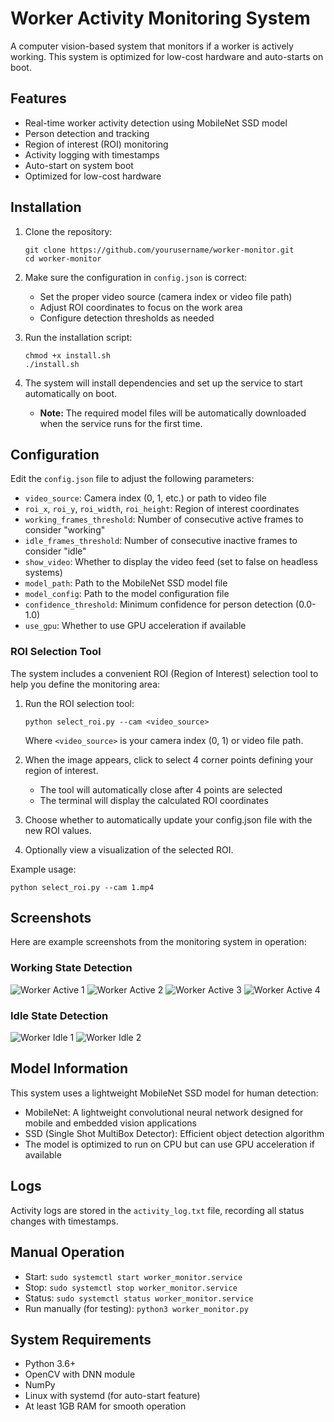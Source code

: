 # Worker Activity Monitoring System

A computer vision-based system that monitors if a worker is actively working. This system is optimized for low-cost hardware and auto-starts on boot.

## Features

- Real-time worker activity detection using MobileNet SSD model
- Person detection and tracking
- Region of interest (ROI) monitoring
- Activity logging with timestamps
- Auto-start on system boot
- Optimized for low-cost hardware

## Installation

1. Clone the repository:
   ```
   git clone https://github.com/yourusername/worker-monitor.git
   cd worker-monitor
   ```

2. Make sure the configuration in `config.json` is correct:
   - Set the proper video source (camera index or video file path)
   - Adjust ROI coordinates to focus on the work area
   - Configure detection thresholds as needed

3. Run the installation script:
   ```
   chmod +x install.sh
   ./install.sh
   ```

4. The system will install dependencies and set up the service to start automatically on boot.
   - **Note:** The required model files will be automatically downloaded when the service runs for the first time.

## Configuration

Edit the `config.json` file to adjust the following parameters:

- `video_source`: Camera index (0, 1, etc.) or path to video file
- `roi_x`, `roi_y`, `roi_width`, `roi_height`: Region of interest coordinates
- `working_frames_threshold`: Number of consecutive active frames to consider "working"
- `idle_frames_threshold`: Number of consecutive inactive frames to consider "idle"
- `show_video`: Whether to display the video feed (set to false on headless systems)
- `model_path`: Path to the MobileNet SSD model file
- `model_config`: Path to the model configuration file
- `confidence_threshold`: Minimum confidence for person detection (0.0-1.0)
- `use_gpu`: Whether to use GPU acceleration if available

### ROI Selection Tool

The system includes a convenient ROI (Region of Interest) selection tool to help you define the monitoring area:

1. Run the ROI selection tool:
   ```
   python select_roi.py --cam <video_source>
   ```
   Where `<video_source>` is your camera index (0, 1) or video file path.

2. When the image appears, click to select 4 corner points defining your region of interest.
   - The tool will automatically close after 4 points are selected
   - The terminal will display the calculated ROI coordinates

3. Choose whether to automatically update your config.json file with the new ROI values.

4. Optionally view a visualization of the selected ROI.

Example usage:
```
python select_roi.py --cam 1.mp4
```

## Screenshots

Here are example screenshots from the monitoring system in operation:

### Working State Detection
![Worker Active 1](screenshots/1.png)
![Worker Active 2](screenshots/2.png)
![Worker Active 3](screenshots/3.png)
![Worker Active 4](screenshots/4.png)

### Idle State Detection
![Worker Idle 1](screenshots/5.png)
![Worker Idle 2](screenshots/6.png)


## Model Information

This system uses a lightweight MobileNet SSD model for human detection:
- MobileNet: A lightweight convolutional neural network designed for mobile and embedded vision applications
- SSD (Single Shot MultiBox Detector): Efficient object detection algorithm
- The model is optimized to run on CPU but can use GPU acceleration if available

## Logs

Activity logs are stored in the `activity_log.txt` file, recording all status changes with timestamps.

## Manual Operation

- Start: `sudo systemctl start worker_monitor.service`
- Stop: `sudo systemctl stop worker_monitor.service`
- Status: `sudo systemctl status worker_monitor.service`
- Run manually (for testing): `python3 worker_monitor.py`

## System Requirements

- Python 3.6+
- OpenCV with DNN module
- NumPy
- Linux with systemd (for auto-start feature)
- At least 1GB RAM for smooth operation
